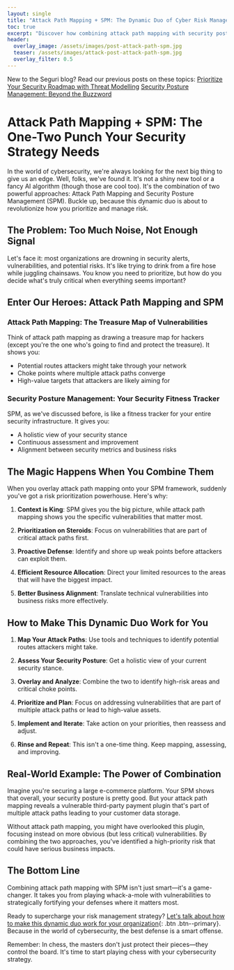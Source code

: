 ```yaml
---
layout: single
title: "Attack Path Mapping + SPM: The Dynamic Duo of Cyber Risk Management"
toc: true
excerpt: "Discover how combining attack path mapping with security posture management can supercharge your risk prioritization and management strategies."
header:
  overlay_image: /assets/images/post-attack-path-spm.jpg
  teaser: /assets/images/attack-post-attack-path-spm.jpg
  overlay_filter: 0.5
---
```


New to the Seguri blog? Read our previous posts on these topics:
[Prioritize Your Security Roadmap with Threat Modelling](https://seguri.io/blog/Prioritize-Your-Security-Roadmap-with-Threat-Modelling/)
[Security Posture Management: Beyond the Buzzword](https://seguri.io/blog/Security-Posture-Management/)

# Attack Path Mapping + SPM: The One-Two Punch Your Security Strategy Needs

In the world of cybersecurity, we're always looking for the next big thing to give us an edge. Well, folks, we've found it. It's not a shiny new tool or a fancy AI algorithm (though those are cool too). It's the combination of two powerful approaches: Attack Path Mapping and Security Posture Management (SPM). Buckle up, because this dynamic duo is about to revolutionize how you prioritize and manage risk.

## The Problem: Too Much Noise, Not Enough Signal

Let's face it: most organizations are drowning in security alerts, vulnerabilities, and potential risks. It's like trying to drink from a fire hose while juggling chainsaws. You know you need to prioritize, but how do you decide what's truly critical when everything seems important?

## Enter Our Heroes: Attack Path Mapping and SPM

### Attack Path Mapping: The Treasure Map of Vulnerabilities

Think of attack path mapping as drawing a treasure map for hackers (except you're the one who's going to find and protect the treasure). It shows you:

- Potential routes attackers might take through your network
- Choke points where multiple attack paths converge
- High-value targets that attackers are likely aiming for

### Security Posture Management: Your Security Fitness Tracker

SPM, as we've discussed before, is like a fitness tracker for your entire security infrastructure. It gives you:

- A holistic view of your security stance
- Continuous assessment and improvement
- Alignment between security metrics and business risks

## The Magic Happens When You Combine Them

When you overlay attack path mapping onto your SPM framework, suddenly you've got a risk prioritization powerhouse. Here's why:

1. **Context is King**: 
   SPM gives you the big picture, while attack path mapping shows you the specific vulnerabilities that matter most.

2. **Prioritization on Steroids**: 
   Focus on vulnerabilities that are part of critical attack paths first.

3. **Proactive Defense**: 
   Identify and shore up weak points before attackers can exploit them.

4. **Efficient Resource Allocation**: 
   Direct your limited resources to the areas that will have the biggest impact.

5. **Better Business Alignment**: 
   Translate technical vulnerabilities into business risks more effectively.

## How to Make This Dynamic Duo Work for You

1. **Map Your Attack Paths**: 
   Use tools and techniques to identify potential routes attackers might take.

2. **Assess Your Security Posture**: 
   Get a holistic view of your current security stance.

3. **Overlay and Analyze**: 
   Combine the two to identify high-risk areas and critical choke points.

4. **Prioritize and Plan**: 
   Focus on addressing vulnerabilities that are part of multiple attack paths or lead to high-value assets.

5. **Implement and Iterate**: 
   Take action on your priorities, then reassess and adjust.

6. **Rinse and Repeat**: 
   This isn't a one-time thing. Keep mapping, assessing, and improving.

## Real-World Example: The Power of Combination

Imagine you're securing a large e-commerce platform. Your SPM shows that overall, your security posture is pretty good. But your attack path mapping reveals a vulnerable third-party payment plugin that's part of multiple attack paths leading to your customer data storage.

Without attack path mapping, you might have overlooked this plugin, focusing instead on more obvious (but less critical) vulnerabilities. By combining the two approaches, you've identified a high-priority risk that could have serious business impacts.

## The Bottom Line

Combining attack path mapping with SPM isn't just smart—it's a game-changer. It takes you from playing whack-a-mole with vulnerabilities to strategically fortifying your defenses where it matters most.

Ready to supercharge your risk management strategy? [Let's talk about how to make this dynamic duo work for your organization](mailto:info@seguri.io){: .btn .btn--primary}. Because in the world of cybersecurity, the best defense is a smart offense.

Remember: In chess, the masters don't just protect their pieces—they control the board. It's time to start playing chess with your cybersecurity strategy.

